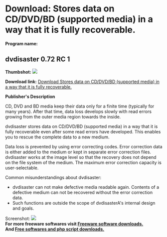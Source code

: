 # Download: Stores data on CD/DVD/BD (supported media) in a way that it is fully recoverable.

**Program name:**

## dvdisaster 0.72 RC 1

  
**Thumbshot:** ![](http://www.freewarefiles.com/screenshot/dvdisaster_md.gif)   
  
**Download link:** [Download Stores data on CD/DVD/BD (supported media) in a way that it is fully recoverable.](http://freesoftwares.boysofts.com/Dvdisaster_program_47328.html)  
  


**Publisher's Description**  
  


CD, DVD and BD media keep their data only for a finite time (typically for many years). After that time, data loss develops slowly with read errors growing from the outer media region towards the inside. 

dvdisaster stores data on CD/DVD/BD (supported media) in a way that it is fully recoverable even after some read errors have developed. This enables you to rescue the complete data to a new medium.

Data loss is prevented by using error correcting codes. Error correction data is either added to the medium or kept in separate error correction files. dvdisaster works at the image level so that the recovery does not depend on the file system of the medium. The maximum error correction capacity is user-selectable.

Common misunderstandings about dvdisaster:

  * dvdisaster can not make defective media readable again. Contents of a defective medium can not be recovered without the error correction data. 
  * Such functions are outside the scope of dvdisasterA's internal design and goals. 

  
  
Screenshot: ![](http://www.freewarefiles.com/screenshot/dvdisaster.gif)   
**For more freeware softwares visit [Freeware software downloads.](http://freesoftwares.boysofts.com/)**   
**And [Free softwares and php script downloads.](http://www.boysofts.com/)**
